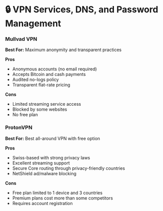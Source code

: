 # 🔒 VPN Services, DNS, and Password Management

### Mullvad VPN
**Best For:** Maximum anonymity and transparent practices

**Pros**
- Anonymous accounts (no email required)
- Accepts Bitcoin and cash payments
- Audited no-logs policy
- Transparent flat-rate pricing

**Cons**
- Limited streaming service access
- Blocked by some websites
- No free plan

### ProtonVPN
**Best For:** Best all-around VPN with free option

**Pros**
- Swiss-based with strong privacy laws
- Excellent streaming support
- Secure Core routing through privacy-friendly countries
- NetShield ad/malware blocking

**Cons**
- Free plan limited to 1 device and 3 countries
- Premium plans cost more than some competitors
- Requires account registration
